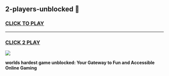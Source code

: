 
## 2-players-unblocked 👋
<h3>
<a href="https://premium.freeplayer.one?title=2-players-unblocked&ref=14F">CLICK TO PLAY</a></h3>
<hr>

<h3>
<a href="https://premium.freeplayer.one?title=2-players-unblocked&ref=14F">CLICK 2 PLAY</a>
  
</h3>

<a href="https://premium.freeplayer.one?title=2-players-unblocked&ref=12F/"><img src="https://clearcache.store/games.png"></a>


**worlds hardest game unblocked: Your Gateway to Fun and Accessible Online Gaming**
